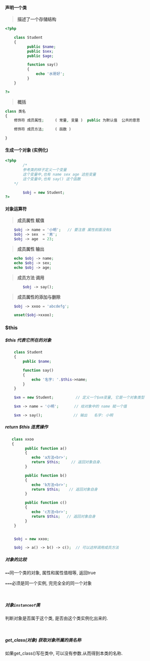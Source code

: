 #### 声明一个类

> **描述了一个存储结构**

```php
<?php

    class Student
    {
          public $name;
          public $sex;
          public $age;

          function say()
          {
              echo '水哥好';
          }
    }

?>
```

> **概括**

```php
class 类名
{
    修饰符 成员属性;     ( 常量, 变量 )  public 为默认值  公共的意思

    修饰符 成员方法;     ( 函数 )

}
```

#### 生成一个对象 \(实例化\)

```php
<?php
        /*
        参考类的样子定义一个变量
        这个变量中,也有 name sex age 这些变量
        这个变量中,也有 say() 这个函数
    */

        $obj = new Student; 
?>
```

#### 对象运算符

> **成员属性 赋值**

```php
    $obj -> name = '小明';   // 要注意 属性前面没有$
    $obj -> sex  = '男';
    $obj -> age  = 23;
```

> **成员属性 输出**

```php
    echo $obj -> name;
    echo $obj -> sex;
    echo $obj -> age;
```

> **成员方法 调用**

```php
        $obj -> say();
```

> **成员属性的添加与删除**

```php
    $obj -> xxoo = 'abcdefg';

    unset($obj->xxoo);
```

### $this

##### $this 代表它所在的对象

```php
    class Student
    {
        public $name;

        function say()
        {
            echo '名字: '.$this->name;
        }
    }

    $xm = new Student;          // 定义一个$xm变量, 它是一个对象类型

    $xm -> name = '小明';       // 给对象中的 name 赋一个值

    $xm -> say();              // 输出   名字: 小明
```

##### return $this 连贯操作

```php
   class xxoo
   {
         public function a()
         {
            echo 'a方法<br>';
            return $this;     // 返回对象自身.
         }

         public function b()
         {
            echo 'b方法<br>';
            return $this;    // 返回对象自身
         }

         public function c()
         {
            echo 'c方法<br>';
            return $this;   // 返回对象自身
         }
    }


    $obj = new xxoo;

    $obj -> a() -> b() -> c();  // 可以这样调用成员方法
```

##### 对象的比较

`==`同一个类的对象, 属性和属性值相等, 返回true

`===`必须是同一个实例, 完完全全的同一个对象

​

##### 对象`instanceof`类

判断对象是否属于这个类, 是否由这个类实例化出来的.

​

##### get\_class\(对象\) 获取对象所属的类名称

如果get\_class\(\)写在类中, 可以没有参数.从而得到本类的名称.

